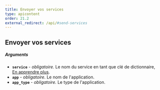```yaml
---
title: Envoyer vos services
type: apicontent
order: 21.2
external_redirect: /api/#send-services
---
```


## Envoyer vos services
##### Arguments

*   **`service`** - _obligatoire._ Le nom du service en tant que clé de dictionnaire, [En apprendre plus](/tracing/visualization/service).
*   **`app`** - _obligatoire._ Le nom de l'application.
*   **`app_type`** - _obligatoire._ Le type de l'application.
